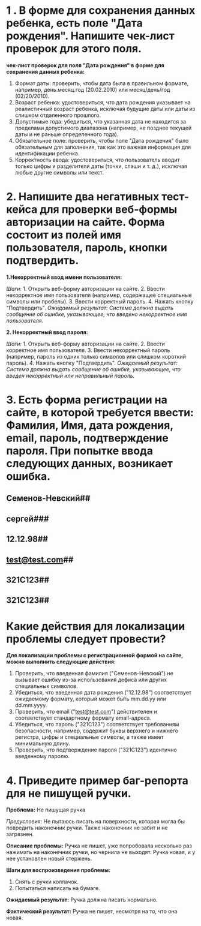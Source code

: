 # 1 . В форме для сохранения данных ребенка, есть поле "Дата рождения". Напишите чек-лист проверок для этого поля.

**чек-лист проверок для поля "Дата рождения" в форме для сохранения данных ребенка:**

1. Формат даты: проверить, чтобы дата была в правильном формате, например, день.месяц.год (20.02.2010) или месяц/день/год (02/20/2010).
2. Возраст ребенка: удостовериться, что дата рождения указывает на реалистичный возраст ребенка, исключая будущие даты или даты из слишком отдаленного прошлого.
3. Допустимые года: убедиться, что указанная дата не находится за пределами допустимого диапазона (например, не позднее текущей даты и не раньше определенного года).
4. Обязательное поле: проверить, чтобы поле "Дата рождения" было обязательным для заполнения, так как это важная информация для идентификации ребенка.
5. Корректность ввода: удостовериться, что пользователь вводит только цифры и разделители даты (точки, слэши и т. д.), исключая любые другие символы или текст.


# 2. Напишите два негативных тест-кейса для проверки веб-формы авторизации на сайте. Форма состоит из полей имя пользователя, пароль, кнопки подтвердить.


**1.Некорректный ввод имени пользователя:**

*Шаги:*
     1. Открыть веб-форму авторизации на сайте.
     2. Ввести некорректное имя пользователя (например, содержащее специальные символы или пробелы).
     3. Ввести корректный пароль.
     4. Нажать кнопку "Подтвердить".
*Ожидаемый результат: Система должна выдать сообщение об ошибке, указывающее, что введено некорректное имя пользователя.*

**2. Некорректный ввод пароля:**

  *Шаги:*
     1. Открыть веб-форму авторизации на сайте.
     2. Ввести корректное имя пользователя.
     3. Ввести некорректный пароль (например, пароль из одних только символов или слишком короткий пароль).
     4. Нажать кнопку "Подтвердить".
  *Ожидаемый результат: Система должна выдать сообщение об ошибке, указывающее, что введен некорректный или неправильный пароль.*

# 3. Есть форма регистрации на сайте, в которой требуется ввести: Фамилия, Имя, дата рождения, email, пароль, подтверждение пароля. При попытке ввода следующих данных, возникает ошибка.

## Семенов-Невский##
## сергей###
## 12.12.98##
## test@test.com##
## 321C123##
## 321С123##

# Какие действия для локализации проблемы следует провести?


**Для локализации проблемы с регистрационной формой на сайте, можно  выполнить следующие действия:**

1. Проверить, что введенная фамилия ("Семенов-Невский") не вызывает ошибку из-за использования дефиса или других специальных символов. 
2. Убедиться, что введенная дата рождения ("12.12.98") соответствует ожидаемому формату, который может быть mm.dd.yy или dd.mm.yyyy.
3. Проверить, что email ("test@test.com") действителен и соответствует стандартному формату email-адреса.
4. Убедиться, что пароль ("321C123") соответствует требованиям безопасности, например, содержит буквы верхнего и нижнего регистра, цифры и специальные символы, а также имеет минимальную длину.
5. Проверить, что подтверждение пароля ("321C123") идентично введенному паролю.


# 4. Приведите пример баг-репорта для не пишущей ручки.


**Проблема:**  Не пишущая ручка

*Предусловия:*
Не пытаюсь писать на поверхности, которая могла бы повредить наконечник ручки. Также  наконечник не забит и не загрязнен.


**Описание проблемы:**
Ручка не пишет,  уже попробовала несколько раз нажимать на наконечник ручки, но чернила не выходят. Ручка новая, и у нее установлен новый стержень.

**Шаги для воспроизведения проблемы:**
1. Снять с ручки колпачок.
2. Попытаться написать на бумаге.

**Ожидаемый результат:**
Ручка должна писать нормально.

**Фактический результат:**
Ручка не пишет, несмотря на то, что она новая.
